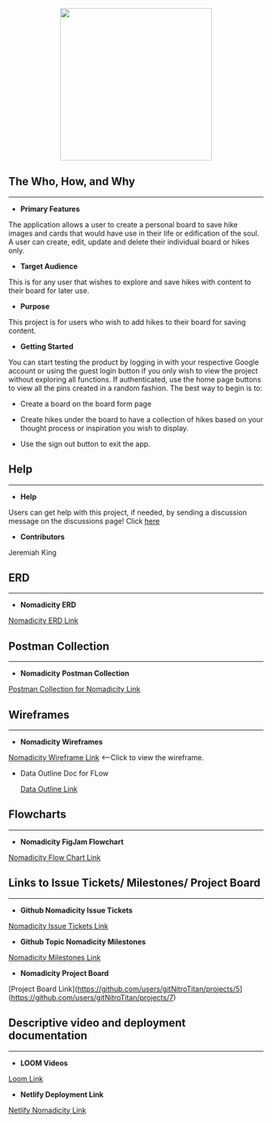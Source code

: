 <p align="center"><image src="./public/NomadicityStatic.png" style="height:300px;"></image></p>

## The Who, How, and Why

***

* **Primary Features**

The application allows a user to create a personal board to save hike images and cards that would have use in their life or edification of the soul. A user can create, edit, update and delete their individual board or hikes only.

* **Target Audience**

This is for any user that wishes to explore and save hikes with content to their board for later use.

* **Purpose**

This project is for users who wish to add hikes to their board for saving content.

* **Getting Started**

You can start testing the product by logging in with your respective Google account or using the guest login button if you only wish to view the project without exploring all functions. If authenticated, use the home page buttons to view all the pins created in a random fashion. The best way to begin is to:

* Create a board on the board form page

* Create hikes under the board to have a collection of hikes based on your thought process or inspiration you wish to display.

* Use the sign out button to exit the app.

## Help

***

* **Help**

Users can get help with this project, if needed, by sending a discussion message on the discussions page! Click [here](https://github.com/)

* **Contributors**

Jeremiah King

## ERD

***

* **Nomadicity ERD**

[Nomadicity ERD Link](https://dbdiagram.io/d/62f7f1e4c2d9cf52faa0004e)

## Postman Collection

***

* **Nomadicity Postman Collection**

[Postman Collection for Nomadicity Link](https://](https://gold-flare-64538.postman.co/workspace/Nomadicity~e2939e11-689b-487c-a031-82c0735bbd78/collection/21027394-0043796c-963e-4cf9-89e8-a97a67896f4b?ctx=documentation))

## Wireframes

***

* **Nomadicity Wireframes**

[Nomadicity Wireframe Link](https://docs.google.com/presentation/d/1KTENBgcyiVo65-ctSTHZskI1w6stKVZUgXt6m1RKNOU/edit#slide=id.g144de6fcb1f_0_4)  <--Click to view the wireframe.

* Data Outline Doc for FLow

  [Data Outline Link](https://docs.google.com/document/d/1N5pNIEKz2PE9UZ19xet_CZcsqNv5-QMZ2HK2sg0Swb0/edit)

## Flowcharts

***

* **Nomadicity FigJam Flowchart**

[Nomadicity Flow Chart Link](https://www.figma.com/file/9UDkzYMFxYFJjs0UKcbkV3/Nomadicity?node-id=0%3A1)

## Links to Issue Tickets/ Milestones/ Project Board

***

* **Github Nomadicity Issue Tickets**

[Nomadicity Issue Tickets Link](https://github.com/gitNitroTitan/Nomadicity/issues)

* **Github Topic Nomadicity Milestones**

[Nomadicity Milestones Link](https://github.com/gitNitroTitan/Nomadicity/milestones)

* **Nomadicity Project Board**

[Project Board Link](<https://github.com/users/gitNitroTitan/projects/5>](<https://github.com/users/gitNitroTitan/projects/7>)

## Descriptive video and deployment documentation

***

* **LOOM Videos**

[Loom Link](https://www.loom.com/share/af6ea40493324154b59a5f5fdb7f70b9)

* **Netlify Deployment Link**

[Netlify Nomadicity Link](https://nomadicity.netlify.app/)
